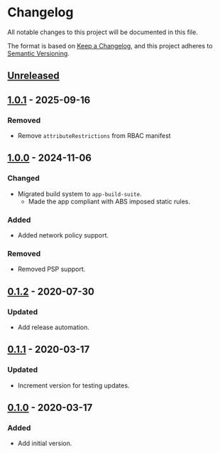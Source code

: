 # Changelog

All notable changes to this project will be documented in this file.

The format is based on [Keep a Changelog](https://keepachangelog.com/en/1.0.0/),
and this project adheres to [Semantic Versioning](https://semver.org/spec/v2.0.0.html).

## [Unreleased]

## [1.0.1] - 2025-09-16

### Removed

- Remove `attributeRestrictions` from RBAC manifest

## [1.0.0] - 2024-11-06

### Changed

- Migrated build system to `app-build-suite`.
  - Made the app compliant with ABS imposed static rules.

### Added

- Added network policy support.

### Removed

- Removed PSP support.

## [0.1.2] - 2020-07-30

### Updated

- Add release automation.

## [0.1.1] - 2020-03-17

### Updated

- Increment version for testing updates.

## [0.1.0] - 2020-03-17

### Added

- Add initial version.

[Unreleased]: https://github.com/giantswarm/test-app/compare/v1.0.1...HEAD
[1.0.1]: https://github.com/giantswarm/test-app/compare/v1.0.0...v1.0.1
[1.0.0]: https://github.com/giantswarm/test-app/compare/v0.1.2...v1.0.0
[0.1.2]: https://github.com/giantswarm/test-app/compare/v0.1.1...v0.1.2
[0.1.1]: https://github.com/giantswarm/test-app/compare/v0.1.0...v0.1.1
[0.1.0]: https://github.com/giantswarm/test-app/releases/tag/v0.1.0
